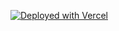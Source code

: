[![Deployed with Vercel](https://vercel.com/button)](https://vercel.com/new/clone?repository-url=https://github.com/Tdavids788/Jo-el-Therapy-Services)
